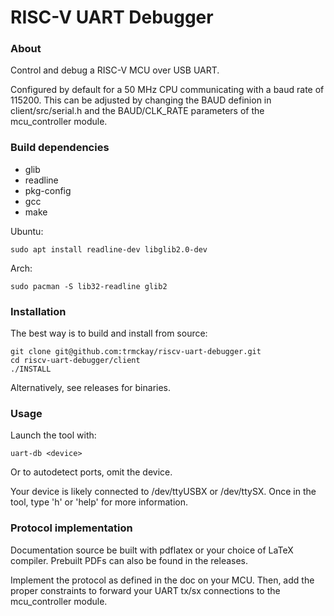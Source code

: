 # RISC-V UART Debugger

### About

Control and debug a RISC-V MCU over USB UART.

Configured by default for a 50 MHz CPU communicating with a baud rate of 115200. This can be adjusted by changing the BAUD definion in client/src/serial.h and the BAUD/CLK_RATE parameters of the mcu_controller module.

### Build dependencies

- glib
- readline
- pkg-config
- gcc
- make

Ubuntu:

```
sudo apt install readline-dev libglib2.0-dev
```

Arch:

```
sudo pacman -S lib32-readline glib2
```

### Installation

The best way is to build and install from source:

```
git clone git@github.com:trmckay/riscv-uart-debugger.git
cd riscv-uart-debugger/client
./INSTALL
```

Alternatively, see releases for binaries.

### Usage

Launch the tool with:

```
uart-db <device>
```

Or to autodetect ports, omit the device.

Your device is likely connected to /dev/ttyUSBX or /dev/ttySX.
Once in the tool, type 'h' or 'help' for more information.

### Protocol implementation

Documentation source be built with pdflatex or your choice of LaTeX compiler. Prebuilt PDFs can also be found in the releases.

Implement the protocol as defined in the doc on your MCU. Then, add the proper constraints to
forward your UART tx/sx connections to the mcu_controller module.
